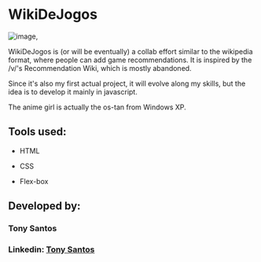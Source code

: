 # WikiDeJogos


![image](https://github.com/tonyhoro/WikiDeJogos/blob/main/Projeto%20GameWiki/assets/xptan2.png),

WikiDeJogos is (or will be eventually) a collab effort similar to the wikipedia format, where people can add game recommendations. It is inspired by the /v/'s Recommendation Wiki, which is mostly abandoned.

Since it's also my first actual project, it will evolve along my skills, but the idea is to develop it mainly in javascript.

The anime girl is actually the os-tan from Windows XP.

## Tools used:

* HTML

* CSS

* Flex-box

## Developed by:

### Tony Santos 

### Linkedin: [Tony Santos](https://www.linkedin.com/in/tony-santos-89383715b/)

 
 
